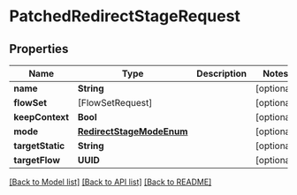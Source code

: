 # PatchedRedirectStageRequest

## Properties
Name | Type | Description | Notes
------------ | ------------- | ------------- | -------------
**name** | **String** |  | [optional] 
**flowSet** | [FlowSetRequest] |  | [optional] 
**keepContext** | **Bool** |  | [optional] 
**mode** | [**RedirectStageModeEnum**](RedirectStageModeEnum.md) |  | [optional] 
**targetStatic** | **String** |  | [optional] 
**targetFlow** | **UUID** |  | [optional] 

[[Back to Model list]](../README.md#documentation-for-models) [[Back to API list]](../README.md#documentation-for-api-endpoints) [[Back to README]](../README.md)


